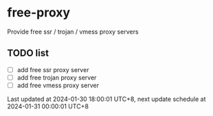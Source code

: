 
# free-proxy
Provide free ssr / trojan / vmess proxy servers


## TODO list
- [ ] add free ssr proxy server
- [ ] add free trojan proxy server
- [ ] add free vmess proxy server

Last updated at 2024-01-30 18:00:01 UTC+8, next update schedule at 2024-01-31 00:00:01 UTC+8

